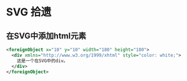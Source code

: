 # SVG 拾遗

## 在SVG中添加html元素

```svg
<foreignObject x="10" y="10" width="180" height="180">
  <div xmlns="http://www.w3.org/1999/xhtml" style="color: white;">
    这是一个在SVG中的div。
  </div>
</foreignObject>
```
